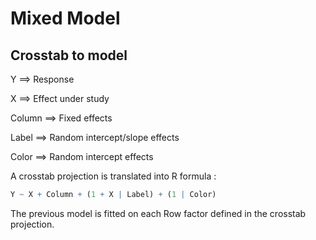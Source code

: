 # Mixed Model 

## Crosstab to model

Y ==> Response

X ==> Effect under study

Column ==> Fixed effects

Label ==> Random intercept/slope effects

Color ==> Random intercept effects

A crosstab projection is translated into R formula :

```R
Y ~ X + Column + (1 + X | Label) + (1 | Color)
```

The previous model is fitted on each Row factor defined in the crosstab projection.
